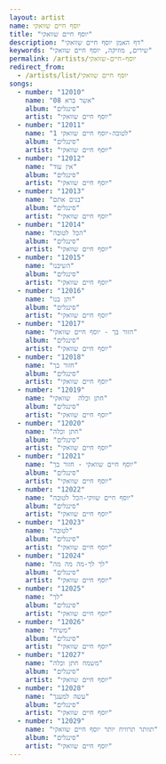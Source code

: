 ```yaml
---
layout: artist
name: יוסף חיים שוואקי
title: "יוסף חיים שוואקי"
description: "דף האמן יוסף חיים שוואקי"
keywords: "שירים, מוזיקה, יוסף חיים שוואקי"
permalink: /artists/יוסף-חיים-שוואקי
redirect_from:
  - /artists/list/יוסף חיים שוואקי
songs:
  - number: "12010"
    name: "08 אשר ברא"
    album: "סינגלים"
    artist: "יוסף חיים שוואקי"
  - number: "12011"
    name: "1 לטובה-יוסף חיים שוואקי"
    album: "סינגלים"
    artist: "יוסף חיים שוואקי"
  - number: "12012"
    name: "אין עוד"
    album: "סינגלים"
    artist: "יוסף חיים שוואקי"
  - number: "12013"
    name: "בנים אתם"
    album: "סינגלים"
    artist: "יוסף חיים שוואקי"
  - number: "12014"
    name: "הכל לטובה"
    album: "סינגלים"
    artist: "יוסף חיים שוואקי"
  - number: "12015"
    name: "השיבנו"
    album: "סינגלים"
    artist: "יוסף חיים שוואקי"
  - number: "12016"
    name: "ותן בנו"
    album: "סינגלים"
    artist: "יוסף חיים שוואקי"
  - number: "12017"
    name: "חזור בך - יוסף חיים שוואקי"
    album: "סינגלים"
    artist: "יוסף חיים שוואקי"
  - number: "12018"
    name: "חזור בך"
    album: "סינגלים"
    artist: "יוסף חיים שוואקי"
  - number: "12019"
    name: "חתן וכלה  שוואקי"
    album: "סינגלים"
    artist: "יוסף חיים שוואקי"
  - number: "12020"
    name: "חתן וכלה"
    album: "סינגלים"
    artist: "יוסף חיים שוואקי"
  - number: "12021"
    name: "יוסף חיים שוואקי - חזור בך"
    album: "סינגלים"
    artist: "יוסף חיים שוואקי"
  - number: "12022"
    name: "יוסף חיים שווקי-הכל לטובה"
    album: "סינגלים"
    artist: "יוסף חיים שוואקי"
  - number: "12023"
    name: "לטובה"
    album: "סינגלים"
    artist: "יוסף חיים שוואקי"
  - number: "12024"
    name: "לך לך-מה מה מה"
    album: "סינגלים"
    artist: "יוסף חיים שוואקי"
  - number: "12025"
    name: "לך"
    album: "סינגלים"
    artist: "יוסף חיים שוואקי"
  - number: "12026"
    name: "משיח"
    album: "סינגלים"
    artist: "יוסף חיים שוואקי"
  - number: "12027"
    name: "משמח חתן וכלה"
    album: "סינגלים"
    artist: "יוסף חיים שוואקי"
  - number: "12028"
    name: "עשה למענך"
    album: "סינגלים"
    artist: "יוסף חיים שוואקי"
  - number: "12029"
    name: "תוותר תרוויח יותר יוסף חיים שוואקי"
    album: "סינגלים"
    artist: "יוסף חיים שוואקי"
---
```

